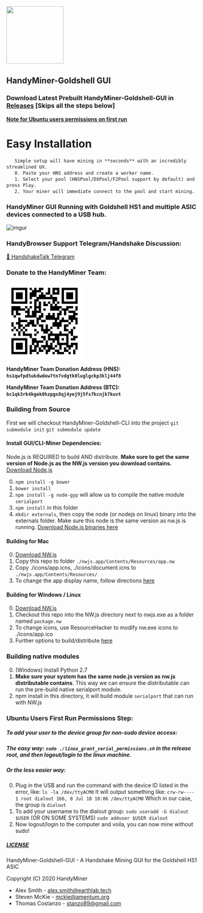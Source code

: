 <img src="https://raw.githubusercontent.com/HandyMiner/HandyGuide/72303a89968942dc945e05588db5db2a6610c539/logo/cobra.svg" width="150" height="150" />

## HandyMiner-Goldshell GUI

### Download Latest Prebuilt HandyMiner-Goldshell-GUI in [Releases](https://github.com/HandyMiner/HandyMiner-Goldshell-GUI/releases) [Skips all the steps below]

**[Note for Ubuntu users permissions on first run](#ubuntuFirstRun)**

# Easy Installation
       Simple setup will have mining in **seconds** with an incredibly streamlined UX.
       0. Paste your HNS address and create a worker name. 
       1. Select your pool (HNSPool/DXPool/F2Pool support by default) and press Play.
       2. Your miner will immediate connect to the pool and start mining.
      

### HandyMiner GUI Running with Goldshell HS1 and multiple ASIC devices connected to a USB hub. 
![imgur](https://i.imgur.com/WaWiwWT.jpg)

### HandyBrowser Support Telegram/Handshake Discussion:
[🤝 HandshakeTalk Telegram](http://t.me/HandshakeTalk)

### Donate to the HandyMiner Team:

![alt text](./icons/qr.png)

**HandyMiner Team Donation Address (HNS): ```hs1qwfpd5ukdwdew7tn7vdgtk0luglgckp3klj44f8```**

**HandyMiner Team Donation Address (BTC): ```bc1qk3rk4kgek0hzpgs8qj4yej9j5fs7kcnjk7kuvt```**

### Building from Source

First we will checkout HandyMiner-Goldshell-CLI into the project
```git submodule init```
```git submodule update```

#### Install GUI/CLI-Miner Dependencies:

Node.js is REQUIRED to build AND distribute. **Make sure to get the same version of Node.js as the NW.js version you download contains.** [Download Node.js](https://nodejs.org/)

0. ```npm install -g bower```
1. ```bower install```
2. ```npm install -g node-gyp``` will allow us to compile the native module ```serialport```
3. ```npm install``` in this folder
4. ```mkdir externals```, then copy the node (or nodejs on linux) binary into the externals folder. Make sure this node is the same version as nw.js is running. [Download Node.js binaries here](https://nodejs.org/)

#### Building for Mac

0. [Download NW.js](https://nwjs.io/)
1. Copy this repo to folder ```./nwjs.app/Contents/Resources/app.nw```
2. Copy ./icons/app.icns, ./icons/document.icns to ```./nwjs.app/Contents/Resources/```
3. To change the app display name, follow directions [here](https://nwjs.readthedocs.io/en/latest/For%20Users/Package%20and%20Distribute/)

#### Building for Windows / Linux

0. [Download NW.js](https://nwjs.io/)
1. Checkout this repo into the NW.js directory next to nwjs.exe as a folder named ```package.nw```
2. To change icons, use ResourceHacker to modify nw.exe icons to ./icons/app.ico
3. Further options to build/distribute [here](https://nwjs.readthedocs.io/en/latest/For%20Users/Package%20and%20Distribute/)

### Building native modules
0. (Windows) Install Python 2.7
1. **Make sure your system has the same node.js version as nw.js distributable contains**. This way we can ensure the distributable can run the pre-build native serialport module.
2. npm install in this directory, it will build module ```serialport``` that can run with NW.js

<a id="ubuntuFirstRun" />

### Ubuntu Users First Run Permissions Step:

##### To add your user to the device group for non-sudo device access: 
##### The easy way: ```sudo ./linux_grant_serial_permissions.sh``` in the release root, and then logout/login to the linux machine.

##### Or the less easier way: 

0. Plug in the USB and run the command with the device ID listed in the error, like:
```ls -la /dev/ttyACM0```
It will output something like:
```crw-rw---- 1 root dialout 166, 0 Jul 18 18:06 /dev/ttyACM0```
Which in our case, the group is ```dialout```
1. To add your username to the dialout group:
```sudo useradd -G dialout $USER``` (OR ON SOME SYSTEMS) ```sudo adduser $USER dialout```
2. Now logout/login to the computer and voila, you can now mine without sudo!

##### [LICENSE](https://github.com/HandyMiner/HandyMiner-Goldshell-GUI/blob/master/LICENSE) 

HandyMiner-Goldshell-GUI - A Handshake Mining GUI for the Goldshell HS1 ASIC
    
Copyright (C) 2020 HandyMiner
- Alex Smith - alex.smith@earthlab.tech
- Steven McKie - mckie@amentum.org
- Thomas Costanzo - stanzo89@gmail.com
